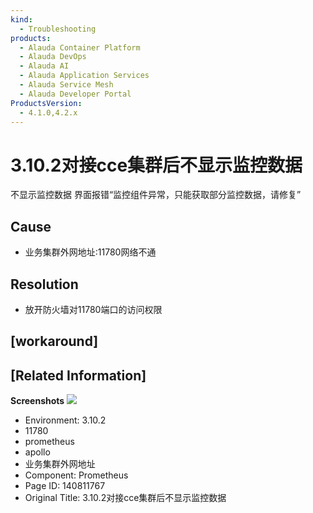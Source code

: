 ```yaml
---
kind:
  - Troubleshooting
products:
  - Alauda Container Platform
  - Alauda DevOps
  - Alauda AI
  - Alauda Application Services
  - Alauda Service Mesh
  - Alauda Developer Portal
ProductsVersion:
  - 4.1.0,4.2.x
---
```

<!-- A type of document that involves encountering a fault, diagnosing it, performing root cause analysis, and providing solutions. -->

# 3.10.2对接cce集群后不显示监控数据

不显示监控数据 界面报错“监控组件异常，只能获取部分监控数据，请修复”

## Cause
- 业务集群外网地址:11780网络不通

## Resolution
- 放开防火墙对11780端口的访问权限

## [workaround]

## [Related Information]
**Screenshots**
![](https://pro-upload-center.udeskcs.com/tid99781/1678534310_99781_9e57b0_prometheus2.png?Expires=1678787553&OSSAccessKeyId=bPexlr6MCcadDhfu&Signature=PhrU5v24COmhmSMYQtfEObv4RBc%3D)
- Environment: 3.10.2
- 11780
- prometheus
- apollo
- 业务集群外网地址
- Component: Prometheus
- Page ID: 140811767
- Original Title: 3.10.2对接cce集群后不显示监控数据

